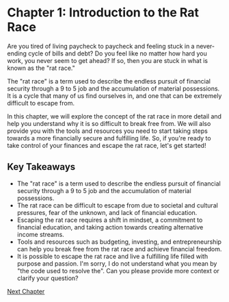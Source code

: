# **Chapter 1: Introduction to the Rat Race**

Are you tired of living paycheck to paycheck and feeling stuck in a never-ending cycle of bills and debt? Do you feel like no matter how hard you work, you never seem to get ahead? If so, then you are stuck in what is known as the "rat race."

The "rat race" is a term used to describe the endless pursuit of financial security through a 9 to 5 job and the accumulation of material possessions. It is a cycle that many of us find ourselves in, and one that can be extremely difficult to escape from.

In this chapter, we will explore the concept of the rat race in more detail and help you understand why it is so difficult to break free from. We will also provide you with the tools and resources you need to start taking steps towards a more financially secure and fulfilling life. So, if you're ready to take control of your finances and escape the rat race, let's get started!
## **Key Takeaways**

- The "rat race" is a term used to describe the endless pursuit of financial security through a 9 to 5 job and the accumulation of material possessions.
- The rat race can be difficult to escape from due to societal and cultural pressures, fear of the unknown, and lack of financial education.
- Escaping the rat race requires a shift in mindset, a commitment to financial education, and taking action towards creating alternative income streams.
- Tools and resources such as budgeting, investing, and entrepreneurship can help you break free from the rat race and achieve financial freedom.
- It is possible to escape the rat race and live a fulfilling life filled with purpose and passion.
I'm sorry, I do not understand what you mean by "the code used to resolve the". Can you please provide more context or clarify your question?


[Next Chapter](02_Chapter02.md)